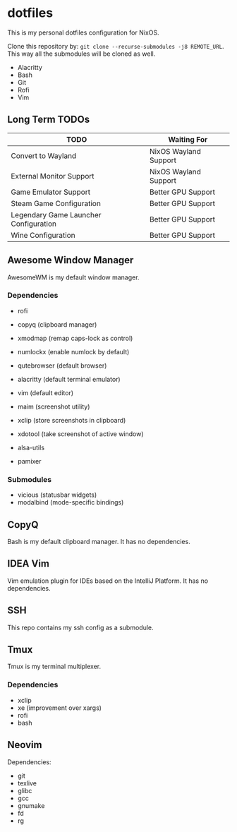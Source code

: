 # dotfiles

This is my personal dotfiles configuration for NixOS.

Clone this repository by: `git clone --recurse-submodules -j8 REMOTE_URL`.
This way all the submodules will be cloned as well.

+ Alacritty
+ Bash
+ Git
+ Rofi
+ Vim

## Long Term TODOs

| TODO                                  | Waiting For           |
|---------------------------------------|-----------------------|
| Convert to Wayland                    | NixOS Wayland Support |
| External Monitor Support              | NixOS Wayland Support |
| Game Emulator Support                 | Better GPU Support    |
| Steam Game Configuration              | Better GPU Support    |
| Legendary Game Launcher Configuration | Better GPU Support    |
| Wine Configuration                    | Better GPU Support    |

## Awesome Window Manager

AwesomeWM is my default window manager.

### Dependencies

+ rofi
+ copyq (clipboard manager)
+ xmodmap (remap caps-lock as control)
+ numlockx (enable numlock by default)
+ qutebrowser (default browser)
+ alacritty (default terminal emulator)
+ vim (default editor)
+ maim (screenshot utility)
+ xclip (store screenshots in clipboard)
+ xdotool (take screenshot of active window)

+ alsa-utils
+ pamixer

### Submodules

+ vicious (statusbar widgets)
+ modalbind (mode-specific bindings)

## CopyQ

Bash is my default clipboard manager. It has no dependencies.

## IDEA Vim

Vim emulation plugin for IDEs based on the IntelliJ Platform.
It has no dependencies.

## SSH

This repo contains my ssh config as a submodule.

## Tmux

Tmux is my terminal multiplexer.

### Dependencies

+ xclip
+ xe (improvement over xargs)
+ rofi
+ bash

## Neovim

Dependencies:

+ git
+ texlive
+ glibc
+ gcc
+ gnumake
+ fd
+ rg
